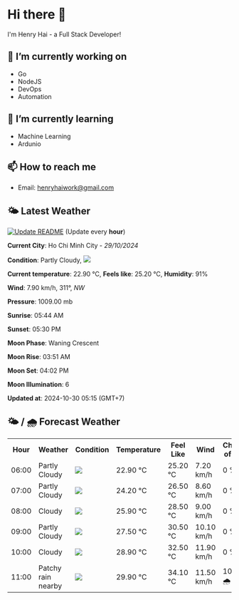 # Hi there 👋

I'm Henry Hai - a Full Stack Developer!

## 🔭 I’m currently working on

- Go
- NodeJS
- DevOps
- Automation

## 🌱 I’m currently learning

- Machine Learning
- Ardunio

## 📫 How to reach me

- Email: <henryhaiwork@gmail.com>

## 🌤️ Latest Weather
[![Update README](https://github.com/henry0hai/henry0hai/actions/workflows/udpateReadme.yml/badge.svg)](https://github.com/henry0hai/henry0hai/actions/workflows/udpateReadme.yml)
(Update every **hour**)
<!-- CURRENT_WEATHER:START -->
**Current City**: Ho Chi Minh City - *29/10/2024*

**Condition**: Partly Cloudy, <img src="https://cdn.weatherapi.com/weather/64x64/night/116.png"/>

**Current temperature**: 22.90 °C, **Feels like**: 25.20 °C, **Humidity**: 91%

**Wind**: 7.90 km/h, 311°, *NW*

**Pressure**: 1009.00 mb

**Sunrise**: 05:44 AM

**Sunset**: 05:30 PM

**Moon Phase**: Waning Crescent

**Moon Rise**: 03:51 AM

**Moon Set**: 04:02 PM

**Moon Illumination**: 6

**Updated at**: 2024-10-30 05:15 (GMT+7)<!-- CURRENT_WEATHER:END -->

## 🌤️ / 🌧️ Forecast Weather
<!-- FORECAST_WEATHER:START -->
<table>
		<tr>
			<th>Hour</th>
			<th>Weather</th>
			<th>Condition</th>
			<th>Temperature</th>
			<th>Feel Like</th>
			<th>Wind</th>
			<th>Chance of Rain</th>
		</tr>
				<tr>
					<td>06:00</td>
					<td>Partly Cloudy </td>
					<td><img src='https://cdn.weatherapi.com/weather/64x64/day/116.png'/></td>
					<td>22.90 °C</td>
					<td>25.20 °C</td>
					<td>7.20 km/h</td>
					<td>0 %</td>
				</tr>
				<tr>
					<td>07:00</td>
					<td>Partly Cloudy </td>
					<td><img src='https://cdn.weatherapi.com/weather/64x64/day/116.png'/></td>
					<td>24.20 °C</td>
					<td>26.50 °C</td>
					<td>8.60 km/h</td>
					<td>0 %</td>
				</tr>
				<tr>
					<td>08:00</td>
					<td>Cloudy </td>
					<td><img src='https://cdn.weatherapi.com/weather/64x64/day/119.png'/></td>
					<td>25.90 °C</td>
					<td>28.50 °C</td>
					<td>9.00 km/h</td>
					<td>0 %</td>
				</tr>
				<tr>
					<td>09:00</td>
					<td>Partly Cloudy </td>
					<td><img src='https://cdn.weatherapi.com/weather/64x64/day/116.png'/></td>
					<td>27.50 °C</td>
					<td>30.50 °C</td>
					<td>10.10 km/h</td>
					<td>0 %</td>
				</tr>
				<tr>
					<td>10:00</td>
					<td>Cloudy </td>
					<td><img src='https://cdn.weatherapi.com/weather/64x64/day/119.png'/></td>
					<td>28.90 °C</td>
					<td>32.50 °C</td>
					<td>11.90 km/h</td>
					<td>0 %</td>
				</tr>
				<tr>
					<td>11:00</td>
					<td>Patchy rain nearby</td>
					<td><img src='https://cdn.weatherapi.com/weather/64x64/day/176.png'/></td>
					<td>29.90 °C</td>
					<td>34.10 °C</td>
					<td>11.50 km/h</td>
					<td>100 % 🌧️</td>
				</tr>
</table>
<!-- FORECAST_WEATHER:END -->

